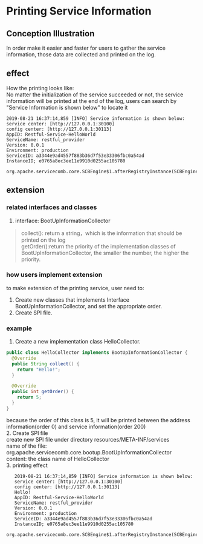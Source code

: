 # Printing Service Information
## Conception Illustration
In order make it easier and faster for users to gather the service information, those data are collected and printed on the log.
## effect
How the printing looks like:  
No matter the initialization of the service succeeded or not, the service information will be printed at the end of the log, users can search by "Service Information is shown below" to locate it
```
2019-08-21 16:37:14,859 [INFO] Service information is shown below:
service center: [http://127.0.0.1:30100]
config center: [http://127.0.0.1:30113]
AppID: Restful-Service-HelloWorld
ServiceName: restful_provider
Version: 0.0.1
Environment: production
ServiceID: a3344e9ad4557f883b36d7f53e33306fbc0a54ad
InstanceID; e0765a8ec3ee11e9910d0255ac105780
 org.apache.servicecomb.core.SCBEngine$1.afterRegistryInstance(SCBEngine.java:243)
```

## extension
### related interfaces and classes
1. interface: BootUpInformationCollector
> collect(): return a string，which is the information that should be printed on the log  
> getOrder():return the priority of the implementation classes of BootUpInformationCollector, the smaller the number, the higher the priority.  

### how users implement extension
to make extension of the printing service, user need to:
1. Create new classes that implements Interface BootUpInformationCollector, and set the appropriate order.
2. Create SPI file.

### example
1. Create a new implementation class HelloCollector.
```java
public class HelloCollector implements BootUpInformationCollector {
  @Override
  public String collect() {
    return "Hello!";
  }

  @Override
  public int getOrder() {
    return 5;
  }
}
```
because the order of this class is 5, it will be printed between the address information(order 0) and service information(order 200)  
2. Create SPI file  
create new SPI file under directory resources/META-INF/services  
name of the file: org.apache.servicecomb.core.bootup.BootUpInformationCollector  
content: the class name of HelloCollector  
3. printing effect
```
   2019-08-21 16:37:14,859 [INFO] Service information is shown below:
   service center: [http://127.0.0.1:30100]
   config center: [http://127.0.0.1:30113]
   Hello!
   AppID: Restful-Service-HelloWorld
   ServiceName: restful_provider
   Version: 0.0.1
   Environment: production
   ServiceID: a3344e9ad4557f883b36d7f53e33306fbc0a54ad
   InstanceID; e0765a8ec3ee11e9910d0255ac105780
    org.apache.servicecomb.core.SCBEngine$1.afterRegistryInstance(SCBEngine.java:243)
```
